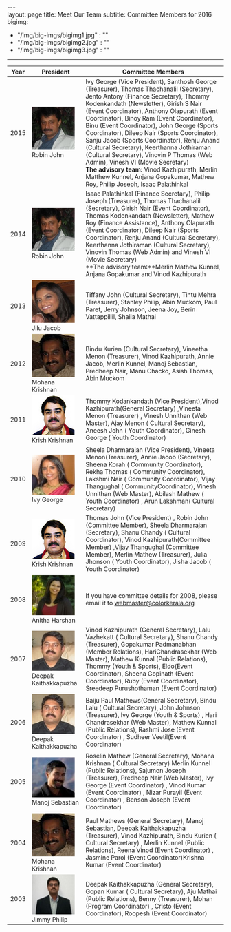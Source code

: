 ---\
layout: page
title: Meet Our Team
subtitle: Committee Members for 2016
bigimg:
  - "/img/big-imgs/bigimg1.jpg" : ""
  - "/img/big-imgs/bigimg2.jpg" : ""
  - "/img/big-imgs/bigimg3.jpg" : ""
---
| Year | President	                                                     | Committee Members                                                   |
|------|-----------------------------------------------------------------|-------------------------------------------------------------|
| 2015 | ![pic](/img/pres/RobinJohn.jpg)Robin John                       | Ivy George (Vice President), Santhosh George (Treasurer), Thomas Thachanalil (Secretary), Jento Antony (Finance Secretary), Thommy Kodenkandath (Newsletter), Girish S Nair (Event Coordinator), Anthony Olapurath (Event Coordinator), Binoy Ram (Event Coordinator), Binu (Event Coordinator), John George (Sports Coordinator), Dileep Nair (Sports Coordinator), Sanju Jacob (Sports Coordinator), Renju Anand (Cultural Secretary), Keerthanna Jothiraman (Cultural Secretary), Vinovin P Thomas (Web Admin), Vinesh VI (Movie Secretary) <br>**The advisory team:** Vinod Kazhipurath, Merlin Matthew Kunnel, Anjana Gopakumar, Mathew Roy, Philip Joseph, Isaac Palathinkal |
| 2014 | ![pic](/img/pres/RobinJohn.jpg)Robin John                       | Isaac Palathinkal (Finance Secretary), Philip Joseph (Treasurer), Thomas Thachanalil (Secretary), Girish Nair (Event Coordinator), Thomas Kodenkandath (Newsletter), Mathew Roy (Finance Assistance), Anthony Olapurath (Event Coordinator), Dileep Nair (Sports Coordinator), Renju Anand (Cultural Secretary), Keerthanna Jothiraman (Cultural Secretary), Vinovin Thomas (Web Admin) and Vinesh VI (Movie Secretary) <br>**The advisory team:**Merlin Mathew Kunnel, Anjana Gopakumar and Vinod Kazhipurath |
| 2013 | ![pic](/img/pres/JiluJacob.jpg)Jilu Jacob                       | Tiffany John (Cultural Secretary), Tintu Mehra (Treasurer), Stanley Philip, Abin Muckom, Paul Paret, Jerry Johnson, Jeena Joy, Berin Vattappillil, Shaila Mathai |
| 2012 | ![pic](/img/pres/MohanaKrishnan.jpg)Mohana Krishnan             | Bindu Kurien (Cultural Secretary), Vineetha Menon (Treasurer), Vinod Kazhipurath, Annie Jacob, Merlin Kunnel, Manoj Sebastian, Predheep Nair, Manu Chacko, Asish Thomas, Abin Muckom |
| 2011 | ![pic](/img/pres/KrishKrishnan.jpg)Krish Krishnan               | Thommy Kodankandath (Vice President),Vinod Kazhipurath(General Secretary) ,Vineeta Menon (Treasurer) , Vinesh Unnithan (Web Master), Ajay Menon ( Cultural Secretary), Aneesh John ( Youth Coordinator), Ginesh George ( Youth Coordinator) |
| 2010 | ![pic](/img/pres/IvyGeorge.jpg)Ivy George                       | Sheela Dharmarajan (Vice President), Vineeta Menon(Treasurer), Annie Jacob (Secretary), Sheena Korah ( Community Coordinator), Rekha Thomas ( Community Coordinator), Lakshmi Nair ( Community Coordinator), Vijay Thangughal ( CommunityCoordinator), Vinesh Unnithan (Web Master), Abilash Mathew ( Youth Coordinator) , Arun Lakshman( Cultural Secretary) |
| 2009 | ![pic](/img/pres/KrishKrishnan.jpg)Krish Krishnan               | Thomas John (Vice President) , Robin John (Committee Member), Sheela Dharmarajan (Secretary), Shanu Chandy ( Cultural Coordinator), Vinod Kazhipurath(Committee Member) ,Vijay Thangughal (Committee Member), Merlin Mathew (Treasurer), Julia Jhonson ( Youth Coordinator), Jisha Jacob ( Youth Coordinator) |
| 2008 | ![pic](/img/pres/AnithaHarshan.jpg)Anitha Harshan               | If you have committee details for 2008, please email it to webmaster@colorkerala.org |
| 2007 | ![pic](/img/pres/DeepakKaithakkapuzha.jpg)Deepak Kaithakkapuzha | Vinod Kazhipurath (General Secretary), Lalu Vazhekatt ( Cultural Secretary), Shanu Chandy (Treasurer), Gopakumar Padmanabhan (Member Relations), HariChandrasekhar (Web Master), Mathew Kunnal (Public Relations), Thommy (Youth & Sports), Eldo(Event Coordinator), Sheena Gopinath (Event Coordinator), Ruby (Event Coordinator), Sreedeep Purushothaman (Event Coordinator)|
| 2006 | ![pic](/img/pres/DeepakKaithakkapuzha.jpg)Deepak Kaithakkapuzha | Baiju Paul Mathews(General Secretary), Bindu Lalu ( Cultural Secretary), John Johnson (Treasurer), Ivy George (Youth & Sports) , Hari Chandrasekhar (Web Master), Mathew Kunnal (Public Relations), Rashmi Jose (Event Coordinator) , Sudheer Veetil(Event Coordinator) |
| 2005 | ![pic](/img/pres/ManojSebastian.jpg)Manoj Sebastian             | Roselin Mathew (General Secretary), Mohana Krishnan ( Cultural Secretary) Merlin Kunnel (Public Relations), Sajumon Joseph (Treasurer), Predheep Nair (Web Master), Ivy George (Event Coordinator) , Vinod Kumar (Event Coordinator) , Nizar Purayil (Event Coordinator) , Benson Joseph (Event Coordinator) |
| 2004 | ![pic](/img/pres/MohanaKrishnan.jpg)Mohana Krishnan             | Paul Mathews (General Secretary), Manoj Sebastian, Deepak Kaithakkapuzha (Treasurer), Vinod Kazhipurath, Bindu Kurien ( Cultural Secretary) , Merlin Kunnel (Public Relations), Reena Vinod (Event Coordinator) , Jasmine Parol (Event Coordinator)Krishna Kumar (Event Coordinator) |
| 2003 | ![pic](/img/pres/JimmyPhilip.jpg)Jimmy Philip                   | Deepak Kaithakkapuzha (General Secretary), Gopan Kumar ( Cultural Secretary), Aju Mathai (Public Relations), Benny (Treasurer), Mohan (Program Coordinator) , Cristo (Event Coordinator), Roopesh (Event Coordinator) |
